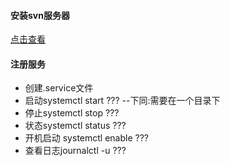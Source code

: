 #### 安装svn服务器
[点击查看](http://blog.csdn.net/Liucheng417/article/details/49510557)
#### 注册服务
* 创建.service文件
* 启动systemctl start ??? --下同:需要在一个目录下
* 停止systemctl stop ???
* 状态systemctl status ???
* 开机启动 systemctl enable ??? 
* 查看日志journalctl -u ???